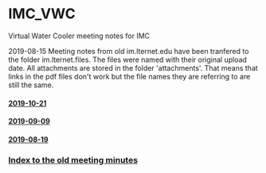 # IMC_VWC

Virtual Water Cooler meeting notes for IMC

2019-08-15 Meeting notes from old im.lternet.edu have been tranfered to the folder im.lternet.files. The files were named with their original upload date. All attachments are stored in the folder 'attachments'. That means that links in the pdf files don't work but the file names they are referring to are still the same.

#### [2019-10-21](IMC_VWC_notes/IMC_VWC_2019-10-21.md) 
#### [2019-09-09](IMC_VWC_notes/IMC_VWC_2019-09-09.md) 
#### [2019-08-19](IMC_VWC_notes/IMC_VWC_2019-08-19.md) 
### [Index to the old meeting minutes](im.lternet.files/README.md) 
